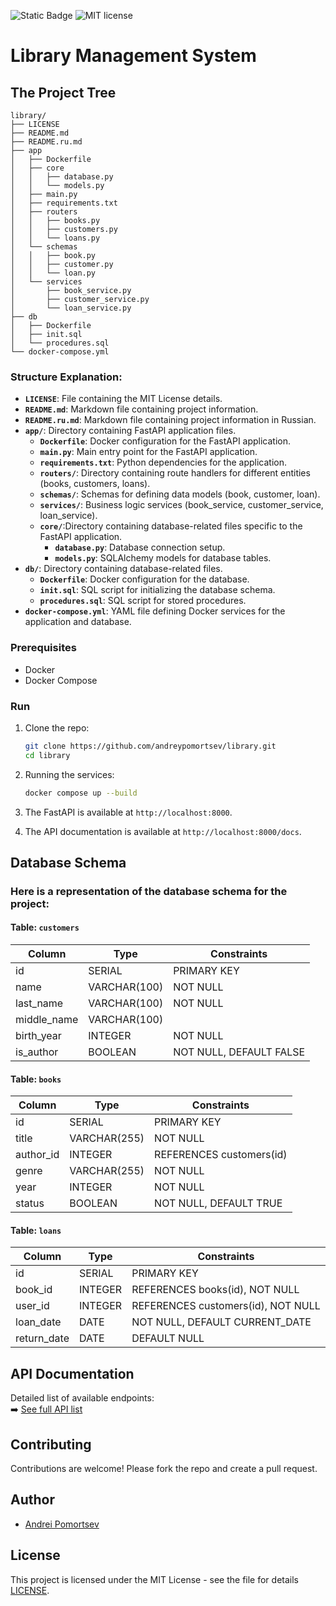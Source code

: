 ![Static Badge](https://img.shields.io/badge/Python-3.12%2B-blue)
![MIT license](https://img.shields.io/badge/License-MIT-blue.svg)
# Library Management System

## The Project Tree

```
library/
├── LICENSE
├── README.md
├── README.ru.md
├── app
│   ├── Dockerfile
│   ├── core
│   │   ├── database.py
│   │   └── models.py
│   ├── main.py
│   ├── requirements.txt
│   ├── routers
│   │   ├── books.py
│   │   ├── customers.py
│   │   └── loans.py
│   └── schemas
│   │   ├── book.py
│   │   ├── customer.py
│   │   └── loan.py
│   └── services
│       ├── book_service.py
│       ├── customer_service.py
│       └── loan_service.py
├── db
│   ├── Dockerfile
│   ├── init.sql
│   └── procedures.sql
└── docker-compose.yml
```

### Structure Explanation:

- **`LICENSE`**: File containing the MIT License details.
- **`README.md`**: Markdown file containing project information.
- **`README.ru.md`**: Markdown file containing project information in Russian.
- **`app/`**: Directory containing FastAPI application files.
  - **`Dockerfile`**: Docker configuration for the FastAPI application.
  - **`main.py`**: Main entry point for the FastAPI application.
  - **`requirements.txt`**: Python dependencies for the application.
  - **`routers/`**: Directory containing route handlers for different entities (books, customers, loans).
  - **`schemas/`**: Schemas for defining data models (book, customer, loan).
  - **`services/`**: Business logic services (book_service, customer_service, loan_service).
  - **`core/`**:Directory containing database-related files specific to the FastAPI application.
    - **`database.py`**: Database connection setup.
    - **`models.py`**: SQLAlchemy models for database tables.
- **`db/`**: Directory containing database-related files.
  - **`Dockerfile`**: Docker configuration for the database.
  - **`init.sql`**: SQL script for initializing the database schema.
  - **`procedures.sql`**: SQL script for stored procedures.
- **`docker-compose.yml`**: YAML file defining Docker services for the application and database.


### Prerequisites

- Docker
- Docker Compose

### Run

1. Clone the repo:
   ```sh
   git clone https://github.com/andreypomortsev/library.git
   cd library
   ```

2. Running the services:
   ```sh
   docker compose up --build
   ```

3. The FastAPI is available at `http://localhost:8000`.
4. The API documentation is available at `http://localhost:8000/docs`.

## Database Schema

### Here is a representation of the database schema for the project:

#### Table: `customers`

| Column       | Type          | Constraints                    |
|--------------|---------------|--------------------------------|
| id           | SERIAL        | PRIMARY KEY                    |
| name         | VARCHAR(100)  | NOT NULL                       |
| last_name    | VARCHAR(100)  | NOT NULL                       |
| middle_name  | VARCHAR(100)  |                                |
| birth_year   | INTEGER       | NOT NULL                       |
| is_author    | BOOLEAN       | NOT NULL, DEFAULT FALSE        |

#### Table: `books`

| Column    | Type         | Constraints                         |
|-----------|--------------|-------------------------------------|
| id        | SERIAL       | PRIMARY KEY                         |
| title     | VARCHAR(255) | NOT NULL                            |
| author_id | INTEGER      | REFERENCES customers(id)            |
| genre     | VARCHAR(255) | NOT NULL                            |
| year      | INTEGER      | NOT NULL                            |
| status    | BOOLEAN      | NOT NULL, DEFAULT TRUE              |

#### Table: `loans`

| Column      | Type    | Constraints                          |
|-------------|---------|--------------------------------------|
| id          | SERIAL  | PRIMARY KEY                          |
| book_id     | INTEGER | REFERENCES books(id), NOT NULL       |
| user_id     | INTEGER | REFERENCES customers(id), NOT NULL   |
| loan_date   | DATE    | NOT NULL, DEFAULT CURRENT_DATE       |
| return_date | DATE    | DEFAULT NULL                         |

## API Documentation

Detailed list of available endpoints:  
➡️ [See full API list](docs/api.md)

## Contributing

Contributions are welcome! Please fork the repo and create a pull request.

## Author

- [Andrei Pomortsev](https://www.linkedin.com/in/andreypomortsev/)

## License

This project is licensed under the MIT License - see the file for details [LICENSE](./LICENSE).
